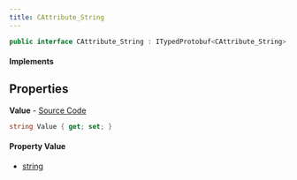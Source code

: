 ```yaml
---
title: CAttribute_String
---
```


```csharp
public interface CAttribute_String : ITypedProtobuf<CAttribute_String>, INativeHandle
```

#### Implements

## Properties

**Value** - [Source Code](https://github.com/swiftly-solution/swiftlys2/blob/master/managed/src/SwiftlyS2.Generated/Protobufs/Interfaces/CAttribute_String.cs#L13)

```csharp
string Value { get; set; }
```

#### Property Value

- [string](https://learn.microsoft.com/dotnet/api/system.string)

